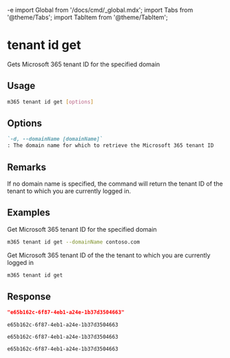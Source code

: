 -e <!-- DISCLAIMER: All secrets, passwords, and sensitive values in this document are examples only and not real credentials. -->
import Global from '/docs/cmd/_global.mdx';
import Tabs from '@theme/Tabs';
import TabItem from '@theme/TabItem';

# tenant id get

Gets Microsoft 365 tenant ID for the specified domain

## Usage

```sh
m365 tenant id get [options]
```

## Options

```md definition-list
`-d, --domainName [domainName]`
: The domain name for which to retrieve the Microsoft 365 tenant ID
```

<Global />

## Remarks

If no domain name is specified, the command will return the tenant ID of the tenant to which you are currently logged in.

## Examples

Get Microsoft 365 tenant ID for the specified domain

```sh
m365 tenant id get --domainName contoso.com
```

Get Microsoft 365 tenant ID of the the tenant to which you are currently logged in

```sh
m365 tenant id get
```

## Response

<Tabs>
  <TabItem value="JSON">

  ```json
  "e65b162c-6f87-4eb1-a24e-1b37d3504663"
  ```

  </TabItem>
  <TabItem value="Text">

  ```text
  e65b162c-6f87-4eb1-a24e-1b37d3504663
  ```

  </TabItem>
  <TabItem value="CSV">

  ```csv
  e65b162c-6f87-4eb1-a24e-1b37d3504663
  ```

  </TabItem>
  <TabItem value="Markdown">

  ```md
  e65b162c-6f87-4eb1-a24e-1b37d3504663
  ```

  </TabItem>
</Tabs>
